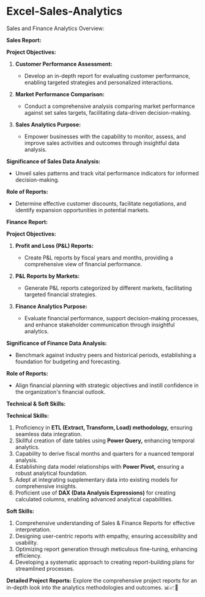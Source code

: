 # Excel-Sales-Analytics

Sales and Finance Analytics Overview:

**Sales Report:**

**Project Objectives:**
1. **Customer Performance Assessment:**
   - Develop an in-depth report for evaluating customer performance, enabling targeted strategies and personalized interactions.

2. **Market Performance Comparison:**
   - Conduct a comprehensive analysis comparing market performance against set sales targets, facilitating data-driven decision-making.

3. **Sales Analytics Purpose:**
   - Empower businesses with the capability to monitor, assess, and improve sales activities and outcomes through insightful data analysis.

**Significance of Sales Data Analysis:**
- Unveil sales patterns and track vital performance indicators for informed decision-making.
  
**Role of Reports:**
- Determine effective customer discounts, facilitate negotiations, and identify expansion opportunities in potential markets.

**Finance Report:**

**Project Objectives:**
1. **Profit and Loss (P&L) Reports:**
   - Create P&L reports by fiscal years and months, providing a comprehensive view of financial performance.

2. **P&L Reports by Markets:**
   - Generate P&L reports categorized by different markets, facilitating targeted financial strategies.

3. **Finance Analytics Purpose:**
   - Evaluate financial performance, support decision-making processes, and enhance stakeholder communication through insightful analytics.

**Significance of Finance Data Analysis:**
- Benchmark against industry peers and historical periods, establishing a foundation for budgeting and forecasting.

**Role of Reports:**
- Align financial planning with strategic objectives and instill confidence in the organization's financial outlook.

**Technical & Soft Skills:**

**Technical Skills:**
1. Proficiency in **ETL (Extract, Transform, Load) methodology,** ensuring seamless data integration.
2. Skillful creation of date tables using **Power Query,** enhancing temporal analytics.
3. Capability to derive fiscal months and quarters for a nuanced temporal analysis.
4. Establishing data model relationships with **Power Pivot,** ensuring a robust analytical foundation.
5. Adept at integrating supplementary data into existing models for comprehensive insights.
6. Proficient use of **DAX (Data Analysis Expressions)** for creating calculated columns, enabling advanced analytical capabilities.

**Soft Skills:**
1. Comprehensive understanding of Sales & Finance Reports for effective interpretation.
2. Designing user-centric reports with empathy, ensuring accessibility and usability.
3. Optimizing report generation through meticulous fine-tuning, enhancing efficiency.
4. Developing a systematic approach to creating report-building plans for streamlined processes.

**Detailed Project Reports:**
Explore the comprehensive project reports for an in-depth look into the analytics methodologies and outcomes. 📊📈📂
